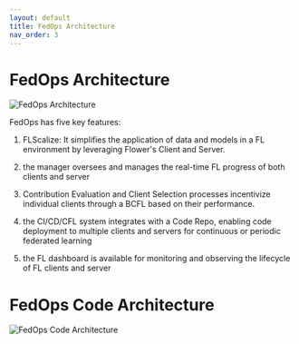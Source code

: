 ```yaml
---
layout: default
title: FedOps Architecture
nav_order: 3
---
```


# **FedOps Architecture**

![FedOps Architecture](../img/architecture.PNG)

FedOps has five key features:

1. FLScalize: It simplifies the application of data and models in a FL environment by leveraging Flower's Client and Server.

2.  the manager oversees and manages the real-time FL progress of both clients and server
3. Contribution Evaluation and Client Selection processes incentivize individual clients through a BCFL based on their performance.

4. the CI/CD/CFL system integrates with a Code Repo, 
enabling code deployment to multiple clients and servers for continuous or periodic federated learning

5. the FL dashboard is available for monitoring and observing the lifecycle of FL clients and server

# **FedOps Code Architecture**
![FedOps Code Architecture](../img/code_architecture.png)